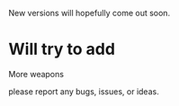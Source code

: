 New versions will hopefully come out soon.

# Will try to add
  
  More weapons
  
please report any bugs, issues, or ideas.

